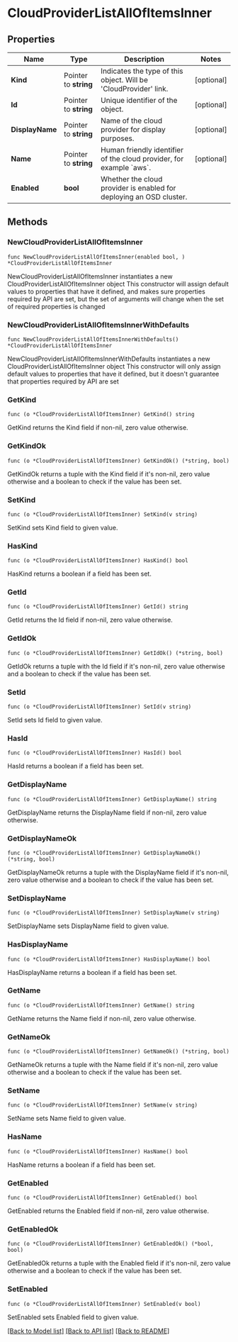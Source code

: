 # CloudProviderListAllOfItemsInner

## Properties

Name | Type | Description | Notes
------------ | ------------- | ------------- | -------------
**Kind** | Pointer to **string** | Indicates the type of this object. Will be &#39;CloudProvider&#39; link. | [optional] 
**Id** | Pointer to **string** | Unique identifier of the object. | [optional] 
**DisplayName** | Pointer to **string** | Name of the cloud provider for display purposes. | [optional] 
**Name** | Pointer to **string** | Human friendly identifier of the cloud provider, for example &#x60;aws&#x60;. | [optional] 
**Enabled** | **bool** | Whether the cloud provider is enabled for deploying an OSD cluster. | 

## Methods

### NewCloudProviderListAllOfItemsInner

`func NewCloudProviderListAllOfItemsInner(enabled bool, ) *CloudProviderListAllOfItemsInner`

NewCloudProviderListAllOfItemsInner instantiates a new CloudProviderListAllOfItemsInner object
This constructor will assign default values to properties that have it defined,
and makes sure properties required by API are set, but the set of arguments
will change when the set of required properties is changed

### NewCloudProviderListAllOfItemsInnerWithDefaults

`func NewCloudProviderListAllOfItemsInnerWithDefaults() *CloudProviderListAllOfItemsInner`

NewCloudProviderListAllOfItemsInnerWithDefaults instantiates a new CloudProviderListAllOfItemsInner object
This constructor will only assign default values to properties that have it defined,
but it doesn't guarantee that properties required by API are set

### GetKind

`func (o *CloudProviderListAllOfItemsInner) GetKind() string`

GetKind returns the Kind field if non-nil, zero value otherwise.

### GetKindOk

`func (o *CloudProviderListAllOfItemsInner) GetKindOk() (*string, bool)`

GetKindOk returns a tuple with the Kind field if it's non-nil, zero value otherwise
and a boolean to check if the value has been set.

### SetKind

`func (o *CloudProviderListAllOfItemsInner) SetKind(v string)`

SetKind sets Kind field to given value.

### HasKind

`func (o *CloudProviderListAllOfItemsInner) HasKind() bool`

HasKind returns a boolean if a field has been set.

### GetId

`func (o *CloudProviderListAllOfItemsInner) GetId() string`

GetId returns the Id field if non-nil, zero value otherwise.

### GetIdOk

`func (o *CloudProviderListAllOfItemsInner) GetIdOk() (*string, bool)`

GetIdOk returns a tuple with the Id field if it's non-nil, zero value otherwise
and a boolean to check if the value has been set.

### SetId

`func (o *CloudProviderListAllOfItemsInner) SetId(v string)`

SetId sets Id field to given value.

### HasId

`func (o *CloudProviderListAllOfItemsInner) HasId() bool`

HasId returns a boolean if a field has been set.

### GetDisplayName

`func (o *CloudProviderListAllOfItemsInner) GetDisplayName() string`

GetDisplayName returns the DisplayName field if non-nil, zero value otherwise.

### GetDisplayNameOk

`func (o *CloudProviderListAllOfItemsInner) GetDisplayNameOk() (*string, bool)`

GetDisplayNameOk returns a tuple with the DisplayName field if it's non-nil, zero value otherwise
and a boolean to check if the value has been set.

### SetDisplayName

`func (o *CloudProviderListAllOfItemsInner) SetDisplayName(v string)`

SetDisplayName sets DisplayName field to given value.

### HasDisplayName

`func (o *CloudProviderListAllOfItemsInner) HasDisplayName() bool`

HasDisplayName returns a boolean if a field has been set.

### GetName

`func (o *CloudProviderListAllOfItemsInner) GetName() string`

GetName returns the Name field if non-nil, zero value otherwise.

### GetNameOk

`func (o *CloudProviderListAllOfItemsInner) GetNameOk() (*string, bool)`

GetNameOk returns a tuple with the Name field if it's non-nil, zero value otherwise
and a boolean to check if the value has been set.

### SetName

`func (o *CloudProviderListAllOfItemsInner) SetName(v string)`

SetName sets Name field to given value.

### HasName

`func (o *CloudProviderListAllOfItemsInner) HasName() bool`

HasName returns a boolean if a field has been set.

### GetEnabled

`func (o *CloudProviderListAllOfItemsInner) GetEnabled() bool`

GetEnabled returns the Enabled field if non-nil, zero value otherwise.

### GetEnabledOk

`func (o *CloudProviderListAllOfItemsInner) GetEnabledOk() (*bool, bool)`

GetEnabledOk returns a tuple with the Enabled field if it's non-nil, zero value otherwise
and a boolean to check if the value has been set.

### SetEnabled

`func (o *CloudProviderListAllOfItemsInner) SetEnabled(v bool)`

SetEnabled sets Enabled field to given value.



[[Back to Model list]](../README.md#documentation-for-models) [[Back to API list]](../README.md#documentation-for-api-endpoints) [[Back to README]](../README.md)


